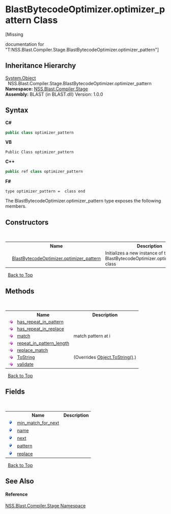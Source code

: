 # BlastBytecodeOptimizer.optimizer_pattern Class
 

\[Missing <summary> documentation for "T:NSS.Blast.Compiler.Stage.BlastBytecodeOptimizer.optimizer_pattern"\]


## Inheritance Hierarchy
<a href="https://docs.microsoft.com/dotnet/api/system.object" target="_blank" rel="noopener noreferrer">System.Object</a><br />&nbsp;&nbsp;NSS.Blast.Compiler.Stage.BlastBytecodeOptimizer.optimizer_pattern<br />
**Namespace:**&nbsp;<a href="f44e629d-16ad-ce78-c6d1-bb239589698b">NSS.Blast.Compiler.Stage</a><br />**Assembly:**&nbsp;BLAST (in BLAST.dll) Version: 1.0.0

## Syntax

**C#**<br />
``` C#
public class optimizer_pattern
```

**VB**<br />
``` VB
Public Class optimizer_pattern
```

**C++**<br />
``` C++
public ref class optimizer_pattern
```

**F#**<br />
``` F#
type optimizer_pattern =  class end
```

The BlastBytecodeOptimizer.optimizer_pattern type exposes the following members.


## Constructors
&nbsp;<table><tr><th></th><th>Name</th><th>Description</th></tr><tr><td>![Public method](media/pubmethod.gif "Public method")</td><td><a href="878c3f74-3990-827a-7552-8ad97777ecb0">BlastBytecodeOptimizer.optimizer_pattern</a></td><td>
Initializes a new instance of the BlastBytecodeOptimizer.optimizer_pattern class</td></tr></table>&nbsp;
<a href="#blastbytecodeoptimizer.optimizer_pattern-class">Back to Top</a>

## Methods
&nbsp;<table><tr><th></th><th>Name</th><th>Description</th></tr><tr><td>![Public method](media/pubmethod.gif "Public method")</td><td><a href="edacb79b-d546-7df7-1545-bf547c70bb0a">has_repeat_in_pattern</a></td><td /></tr><tr><td>![Public method](media/pubmethod.gif "Public method")</td><td><a href="2c2a1c2e-a57a-9e2e-5799-29b0ab1b2093">has_repeat_in_replace</a></td><td /></tr><tr><td>![Public method](media/pubmethod.gif "Public method")</td><td><a href="6f8797e2-6864-9065-d984-1a16dcc64f34">match</a></td><td>
match pattern at i</td></tr><tr><td>![Public method](media/pubmethod.gif "Public method")</td><td><a href="418cf5b5-ea15-31de-0411-60d3fd924a3e">repeat_in_pattern_length</a></td><td /></tr><tr><td>![Public method](media/pubmethod.gif "Public method")</td><td><a href="066440f7-00b5-4e58-bde2-fcd8f2e7bb90">replace_match</a></td><td /></tr><tr><td>![Public method](media/pubmethod.gif "Public method")</td><td><a href="539a8895-6586-3446-4b9e-655c0668c112">ToString</a></td><td> (Overrides <a href="https://docs.microsoft.com/dotnet/api/system.object.tostring#system-object-tostring" target="_blank" rel="noopener noreferrer">Object.ToString()</a>.)</td></tr><tr><td>![Public method](media/pubmethod.gif "Public method")</td><td><a href="0942c820-e069-0480-5d85-3db73a8f0516">validate</a></td><td /></tr></table>&nbsp;
<a href="#blastbytecodeoptimizer.optimizer_pattern-class">Back to Top</a>

## Fields
&nbsp;<table><tr><th></th><th>Name</th><th>Description</th></tr><tr><td>![Public field](media/pubfield.gif "Public field")</td><td><a href="30b7852c-2814-eac0-3b90-d4cf306402e2">min_match_for_next</a></td><td /></tr><tr><td>![Public field](media/pubfield.gif "Public field")</td><td><a href="12a4006f-db61-b3ff-68ce-38698b3154b2">name</a></td><td /></tr><tr><td>![Public field](media/pubfield.gif "Public field")</td><td><a href="041d6732-48e3-5d1c-6f73-12506b1edb1e">next</a></td><td /></tr><tr><td>![Public field](media/pubfield.gif "Public field")</td><td><a href="3b186ff0-5395-225e-8dad-6fb142dc5a5f">pattern</a></td><td /></tr><tr><td>![Public field](media/pubfield.gif "Public field")</td><td><a href="8b48814b-183a-daa1-5d5a-179a13de2111">replace</a></td><td /></tr></table>&nbsp;
<a href="#blastbytecodeoptimizer.optimizer_pattern-class">Back to Top</a>

## See Also


#### Reference
<a href="f44e629d-16ad-ce78-c6d1-bb239589698b">NSS.Blast.Compiler.Stage Namespace</a><br />